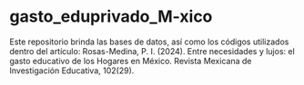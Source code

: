 # gasto_eduprivado_M-xico
Este repositorio brinda las bases de datos, así como los códigos utilizados dentro del artículo: Rosas-Medina, P. I. (2024). Entre necesidades y lujos: el gasto educativo de los Hogares en México. Revista Mexicana de Investigación Educativa, 102(29).
